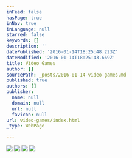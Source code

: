 ```yaml
---
inFeed: false
hasPage: true
inNav: true
inLanguage: null
starred: false
keywords: []
description: ''
datePublished: '2016-01-14T18:25:48.223Z'
dateModified: '2016-01-14T18:25:43.669Z'
title: Video Games
author: []
sourcePath: _posts/2016-01-14-video-games.md
published: true
authors: []
publisher:
  name: null
  domain: null
  url: null
  favicon: null
url: video-games/index.html
_type: WebPage

---
```

![](https://the-grid-user-content.s3-us-west-2.amazonaws.com/13fcd7a7-63ab-4893-8700-42dab979eaa5.jpg)
![](https://s3-us-west-2.amazonaws.com/the-grid-img/p/efb3dc80c641265336e31cc991ea5188624ee938.jpg)
![](https://the-grid-user-content.s3-us-west-2.amazonaws.com/ce2c08c0-e588-4f70-9698-aad3d8d32cd4.jpg)
![](https://s3-us-west-2.amazonaws.com/the-grid-img/p/6f19826542047f8bd09d544e7738c973ef3715d2.jpg)
